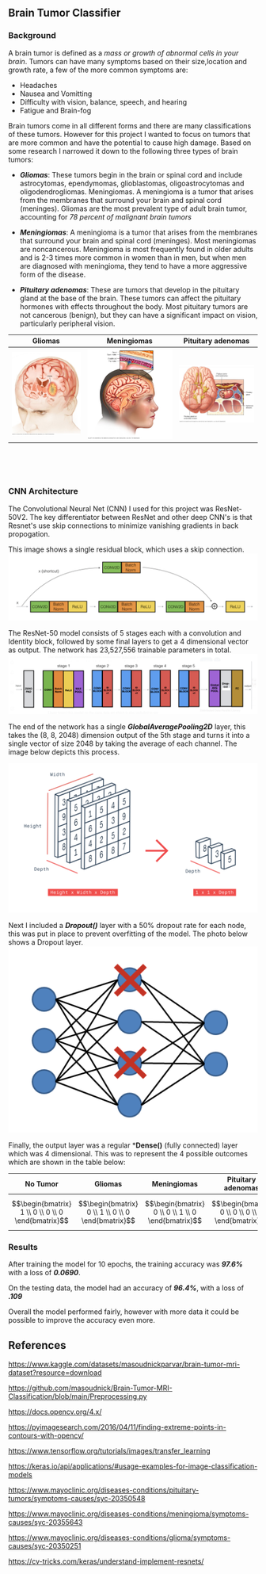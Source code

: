 ## Brain Tumor Classifier


### Background
A brain tumor is defined as a *mass or growth of abnormal cells in your brain*. Tumors can have many symptoms based on their size,location and growth rate, a few of the more common symptoms are:

* Headaches
* Nausea and Vomitting
* Difficulty with vision, balance, speech, and hearing
* Fatigue and Brain-fog

Brain tumors come in all different forms and there are many classifications of these tumors. However for this project I wanted to focus on tumors that are more common and have the potential to cause high damage. Based on some research I narrowed it down to the following three types of brain tumors:

* ***Gliomas***: These tumors begin in the brain or spinal cord and include astrocytomas, ependymomas, glioblastomas, oligoastrocytomas and oligodendrogliomas. Meningiomas. A meningioma is a tumor that arises from the membranes that surround your brain and spinal cord (meninges). Gliomas are the most prevalent type of adult brain tumor, accounting for *78 percent of malignant brain tumors*

* ***Meningiomas***: A meningioma is a tumor that arises from the membranes that surround your brain and spinal cord (meninges). Most meningiomas are noncancerous. Meningioma is most frequently found in older adults and is 2-3 times more common in women than in men, but when men are diagnosed with meningioma, they tend to have a more aggressive form of the disease.

* ***Pituitary adenomas***: These are tumors that develop in the pituitary gland at the base of the brain. These tumors can affect the pituitary hormones with effects throughout the body. Most pituitary tumors are not cancerous (benign), but they can have a significant impact on vision, particularly peripheral vision.

|              Gliomas             |         Meningiomas                 |        Pituitary adenomas          | 
|----------------------------------|-------------------------------------|------------------------------------|
| ![gli](./utils/glioma_image.jpeg)|![men](./utils/meningioma_image.jpeg)|![pit](./utils/pituitary_image.jpeg)|

<br />
<br />
<br />

### CNN Architecture

The Convolutional Neural Net (CNN) I used for this project was ResNet-50V2. The key differentiator between ResNet and other deep CNN's is that   Resnet's use skip connections to minimize vanishing gradients in back propogation. 

This image shows a single residual block, which uses a skip connection.
![gli](./utils/res_block.png)



The ResNet-50 model consists of 5 stages each with a convolution and Identity block, followed by some final layers to get a 4 dimensional vector as output. The network has 23,527,556 trainable parameters in total.
![res](/utils/res_net.png)

The end of the network has a single ***GlobalAveragePooling2D*** layer, this takes the (8, 8, 2048) dimension output of the 5th stage and turns it into a single vector of size 2048 by taking the average of each channel. The image below depicts this process. 

![gap](/utils/global_average_pooling.png)

Next I included a ***Dropout()*** layer with a 50% dropout rate for each node, this was put in place to prevent overfitting of the model. The photo below shows a Dropout layer.
![drp](/utils/dropout.png)

Finally, the output layer was a regular ***Dense()** (fully connected) layer which was 4 dimensional. This was to represent the 4 possible outcomes which are shown in the table below:

|   No Tumor         |              Gliomas             |         Meningiomas                 |        Pituitary adenomas          | 
|--------------------|----------------------------------|-------------------------------------|------------------------------------|
$$\begin{bmatrix} 1  \\ 0 \\ 0 \\ 0 \end{bmatrix}$$ | $$\begin{bmatrix} 0  \\ 1 \\ 0 \\ 0 \end{bmatrix}$$| $$\begin{bmatrix} 0  \\ 0 \\ 1 \\ 0 \end{bmatrix}$$ | $$\begin{bmatrix} 0  \\ 0 \\ 0 \\ 1 \end{bmatrix}$$


### Results

After training the model for 10 epochs, the training accuracy was ***97.6%*** with a loss of ***0.0690***.

On the testing data, the model had an accuracy of ***96.4%***, with a loss of ***.109***

Overall the model performed fairly, however with more data it could be possible to improve the accuracy even more.



## References
https://www.kaggle.com/datasets/masoudnickparvar/brain-tumor-mri-dataset?resource=download

https://github.com/masoudnick/Brain-Tumor-MRI-Classification/blob/main/Preprocessing.py

https://docs.opencv.org/4.x/
                    
https://pyimagesearch.com/2016/04/11/finding-extreme-points-in-contours-with-opencv/

https://www.tensorflow.org/tutorials/images/transfer_learning

https://keras.io/api/applications/#usage-examples-for-image-classification-models

https://www.mayoclinic.org/diseases-conditions/pituitary-tumors/symptoms-causes/syc-20350548

https://www.mayoclinic.org/diseases-conditions/meningioma/symptoms-causes/syc-20355643

https://www.mayoclinic.org/diseases-conditions/glioma/symptoms-causes/syc-20350251

https://cv-tricks.com/keras/understand-implement-resnets/
